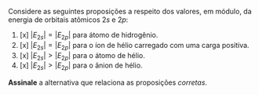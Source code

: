 Considere as seguintes proposições a respeito dos valores, em módulo, da energia de orbitais atômicos $2s$ e $2p$:

1. [x] $|E_{2s}| = |E_{2p}|$ para átomo de hidrogênio.
2. [x] $|E_{2s}| = |E_{2p}|$ para o íon de hélio carregado com uma carga positiva.
3. [x] $|E_{2s}| > |E_{2p}|$ para o átomo de hélio.
4. [x] $|E_{2s}| > |E_{2p}|$ para o ânion de hélio.

**Assinale** a alternativa que relaciona as proposições *corretas*.

